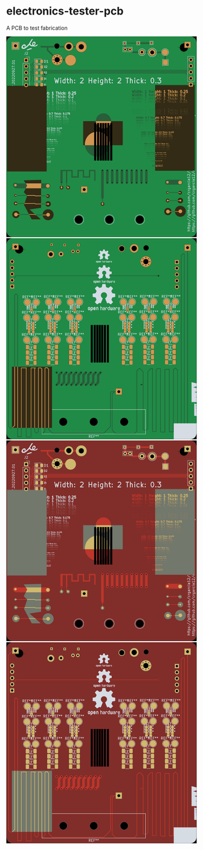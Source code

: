 # electronics-tester-pcb
A PCB to test fabrication

![PCB](readme-media/green-top.jpg)
![PCB](readme-media/green-bottom.jpg)
![PCB](readme-media/red-top.jpg)
![PCB](readme-media/red-bottom.jpg)

